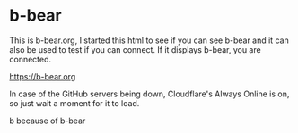# b-bear
This is b-bear.org, I started this html to see if you can see b-bear and it can also be used to test if you can connect. If it displays b-bear, you are connected.

https://b-bear.org

In case of the GitHub servers being down, Cloudflare's Always Online is on, so just wait a moment for it to load.


b because of b-bear